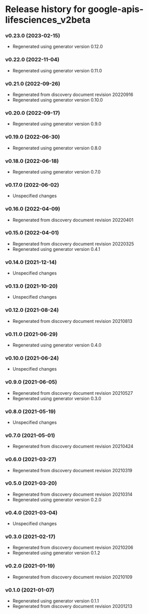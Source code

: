 # Release history for google-apis-lifesciences_v2beta

### v0.23.0 (2023-02-15)

* Regenerated using generator version 0.12.0

### v0.22.0 (2022-11-04)

* Regenerated using generator version 0.11.0

### v0.21.0 (2022-09-26)

* Regenerated from discovery document revision 20220916
* Regenerated using generator version 0.10.0

### v0.20.0 (2022-09-17)

* Regenerated using generator version 0.9.0

### v0.19.0 (2022-06-30)

* Regenerated using generator version 0.8.0

### v0.18.0 (2022-06-18)

* Regenerated using generator version 0.7.0

### v0.17.0 (2022-06-02)

* Unspecified changes

### v0.16.0 (2022-04-09)

* Regenerated from discovery document revision 20220401

### v0.15.0 (2022-04-01)

* Regenerated from discovery document revision 20220325
* Regenerated using generator version 0.4.1

### v0.14.0 (2021-12-14)

* Unspecified changes

### v0.13.0 (2021-10-20)

* Unspecified changes

### v0.12.0 (2021-08-24)

* Regenerated from discovery document revision 20210813

### v0.11.0 (2021-06-29)

* Regenerated using generator version 0.4.0

### v0.10.0 (2021-06-24)

* Unspecified changes

### v0.9.0 (2021-06-05)

* Regenerated from discovery document revision 20210527
* Regenerated using generator version 0.3.0

### v0.8.0 (2021-05-19)

* Unspecified changes

### v0.7.0 (2021-05-01)

* Regenerated from discovery document revision 20210424

### v0.6.0 (2021-03-27)

* Regenerated from discovery document revision 20210319

### v0.5.0 (2021-03-20)

* Regenerated from discovery document revision 20210314
* Regenerated using generator version 0.2.0

### v0.4.0 (2021-03-04)

* Unspecified changes

### v0.3.0 (2021-02-17)

* Regenerated from discovery document revision 20210206
* Regenerated using generator version 0.1.2

### v0.2.0 (2021-01-19)

* Regenerated from discovery document revision 20210109

### v0.1.0 (2021-01-07)

* Regenerated using generator version 0.1.1
* Regenerated from discovery document revision 20201213

